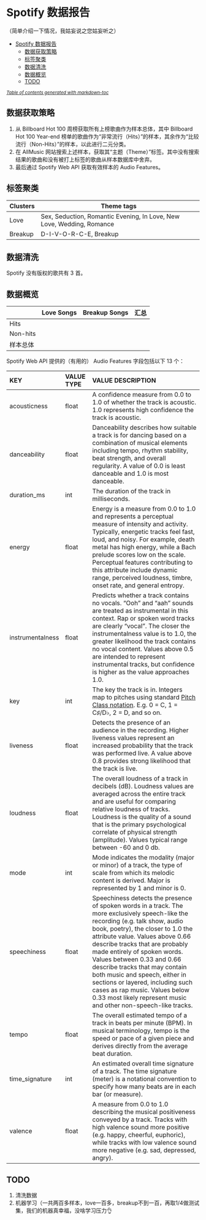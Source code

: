 # Spotify 数据报告

（简单介绍一下情况，我姑妄说之您姑妄听之）

- [Spotify 数据报告](#spotify-数据报告)
  * [数据获取策略](#数据获取策略)
  * [标签聚类](#标签聚类)
  * [数据清洗](#数据清洗)
  * [数据概览](#数据概览)
  * [TODO](#todo)

<small><i><a href='http://ecotrust-canada.github.io/markdown-toc/'>Table of contents generated with markdown-toc</a></i></small>


## 数据获取策略

1. 从 Billboard Hot 100 周榜获取所有上榜歌曲作为样本总体，其中 Billboard Hot 100 Year-end 榜单的歌曲作为“非常流行（Hits）”的样本，其余作为“比较流行（Non-Hits）”的样本，以此进行二元分类。
2. 在 AllMusic 网站搜索上述样本，获取其“主题（Theme）”标签。其中没有搜索结果的歌曲和没有被打上标签的歌曲从样本数据库中舍弃。
3. 最后通过 Spotify Web API 获取有效样本的 Audio Features。

## 标签聚类


| Clusters | Theme tags                                                   |
| ------- | ------------------------------------------------------------ |
| Love    | Sex, Seduction, Romantic Evening, In Love, New Love, Wedding, Romance |
| Breakup | D-I-V-O-R-C-E, Breakup                                       |

## 数据清洗

Spotify 没有版权的歌共有 3 首。


## 数据概览

|          | Love Songs | Breakup Songs | 汇总 |
| -------- | ------ | ------ | ---- |
| Hits     |     |     |   |
| Non-hits |     |    |  |
| 样本总体  |     |    |  |

Spotify Web API 提供的（有用的） Audio Features 字段包括以下 13 个：

| KEY              | VALUE TYPE | VALUE DESCRIPTION                                            |
| :--------------- | :--------- | :----------------------------------------------------------- |
| acousticness     | float      | A confidence measure from 0.0 to 1.0 of whether the track is acoustic. 1.0 represents high confidence the track is acoustic. |
| danceability     | float      | Danceability describes how suitable a track is for dancing based on a combination of musical elements including tempo, rhythm stability, beat strength, and overall regularity. A value of 0.0 is least danceable and 1.0 is most danceable. |
| duration_ms      | int        | The duration of the track in milliseconds.                   |
| energy           | float      | Energy is a measure from 0.0 to 1.0 and represents a perceptual measure of intensity and activity. Typically, energetic tracks feel fast, loud, and noisy. For example, death metal has high energy, while a Bach prelude scores low on the scale. Perceptual features contributing to this attribute include dynamic range, perceived loudness, timbre, onset rate, and general entropy. |
| instrumentalness | float      | Predicts whether a track contains no vocals. “Ooh” and “aah” sounds are treated as instrumental in this context. Rap or spoken word tracks are clearly “vocal”. The closer the instrumentalness value is to 1.0, the greater likelihood the track contains no vocal content. Values above 0.5 are intended to represent instrumental tracks, but confidence is higher as the value approaches 1.0. |
| key              | int        | The key the track is in. Integers map to pitches using standard [Pitch Class notation](https://en.wikipedia.org/wiki/Pitch_class). E.g. 0 = C, 1 = C♯/D♭, 2 = D, and so on. |
| liveness         | float      | Detects the presence of an audience in the recording. Higher liveness values represent an increased probability that the track was performed live. A value above 0.8 provides strong likelihood that the track is live. |
| loudness         | float      | The overall loudness of a track in decibels (dB). Loudness values are averaged across the entire track and are useful for comparing relative loudness of tracks. Loudness is the quality of a sound that is the primary psychological correlate of physical strength (amplitude). Values typical range between -60 and 0 db. |
| mode             | int        | Mode indicates the modality (major or minor) of a track, the type of scale from which its melodic content is derived. Major is represented by 1 and minor is 0. |
| speechiness      | float      | Speechiness detects the presence of spoken words in a track. The more exclusively speech-like the recording (e.g. talk show, audio book, poetry), the closer to 1.0 the attribute value. Values above 0.66 describe tracks that are probably made entirely of spoken words. Values between 0.33 and 0.66 describe tracks that may contain both music and speech, either in sections or layered, including such cases as rap music. Values below 0.33 most likely represent music and other non-speech-like tracks. |
| tempo            | float      | The overall estimated tempo of a track in beats per minute (BPM). In musical terminology, tempo is the speed or pace of a given piece and derives directly from the average beat duration. |
| time_signature   | int        | An estimated overall time signature of a track. The time signature (meter) is a notational convention to specify how many beats are in each bar (or measure). |
| valence          | float      | A measure from 0.0 to 1.0 describing the musical positiveness conveyed by a track. Tracks with high valence sound more positive (e.g. happy, cheerful, euphoric), while tracks with low valence sound more negative (e.g. sad, depressed, angry). |

## TODO

1. 清洗数据
2. 机器学习（一共两百多样本，love一百多，breakup不到一百，再取1/4做测试集，我们的机器真幸福，没啥学习压力👌